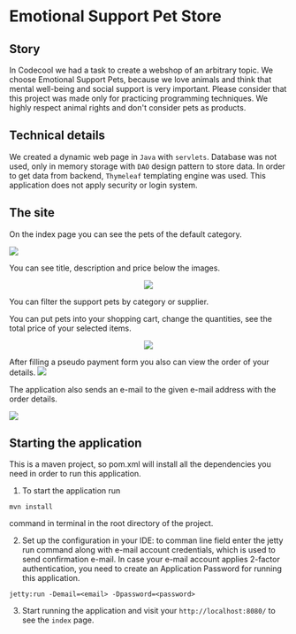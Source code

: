 # Emotional Support Pet Store

## Story

In Codecool we had a task to create a webshop of an arbitrary topic. We choose Emotional Support Pets, because we love animals and think that mental well-being and social support is very important. Please consider that this project was made only for practicing programming techniques. We highly respect animal rights and don't consider pets as products.

## Technical details
We created a dynamic web page in `Java` with `servlets`. Database was not used, only in memory storage with `DAO` design pattern to store data. In order to get data from backend, `Thymeleaf` templating engine was used. This application does not apply security or login system.

## The site

On the index page you can see the pets of the default category. 

<img src ="https://user-images.githubusercontent.com/57525123/108702669-deea8900-7509-11eb-9f83-719020f24915.png">

You can see title, description and price below the images.

<p align="center">
<img src ="https://user-images.githubusercontent.com/57525123/108702759-faee2a80-7509-11eb-8711-9ecf28f4b136.png">
</p>

You can filter the support pets by category or supplier. 

You can put pets into your shopping cart, change the quantities, see the total price of your selected items.
<p align="center">
  <img src ="https://user-images.githubusercontent.com/57525123/108703025-57514a00-750a-11eb-8cf4-b041b9d93952.png">
</p>

After filling a pseudo payment form you also can view the order of your details.
<img src ="https://user-images.githubusercontent.com/57525123/108703113-78b23600-750a-11eb-8544-dfeb29857c29.png">

The application also sends an e-mail to the given e-mail address with the order details.

<img src ="https://user-images.githubusercontent.com/57525123/109060533-cafb7e80-76e5-11eb-859d-416992afd3db.png">

## Starting the application
This is a maven project, so pom.xml will install all the dependencies you need in order to run this application.
1. To start the application run
```
mvn install
```
command in terminal in the root directory of the project. 

2. Set up the configuration in your IDE: to comman line field enter the jetty run command along with e-mail account credentials, which is used to send confirmation e-mail. In case your e-mail account applies 2-factor authentication, you need to create an Application Password for running this application.
```
jetty:run -Demail=<email> -Dpassword=<password>
```
3. Start running the application and visit your `http://localhost:8080/` to see the `index` page.
